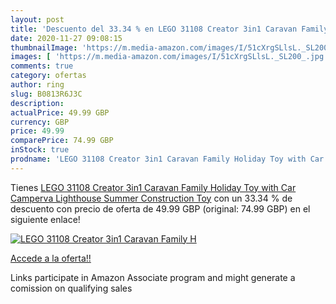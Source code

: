 ```yaml
---
layout: post
title: 'Descuento del 33.34 % en LEGO 31108 Creator 3in1 Caravan Family H'
date: 2020-11-27 09:08:15
thumbnailImage: 'https://m.media-amazon.com/images/I/51cXrgSLlsL._SL200_.jpg'
images: [ 'https://m.media-amazon.com/images/I/51cXrgSLlsL._SL200_.jpg' ]
comments: true
category: ofertas
author: ring
slug: B0813R6J3C
description:
actualPrice: 49.99 GBP
currency: GBP
price: 49.99
comparePrice: 74.99 GBP
inStock: true
prodname: 'LEGO 31108 Creator 3in1 Caravan Family Holiday Toy with Car  Camperva  Lighthouse  Summer Construction Toy'
---
```


Tienes [LEGO 31108 Creator 3in1 Caravan Family Holiday Toy with Car  Camperva  Lighthouse  Summer Construction Toy](https://www.amazon.co.uk/dp/B0813R6J3C/?tag=tolees0a-21) con un 33.34 % de descuento con precio de oferta de 49.99 GBP (original: 74.99 GBP) en el siguiente enlace!

[![LEGO 31108 Creator 3in1 Caravan Family H](https://m.media-amazon.com/images/I/51cXrgSLlsL._SL200_.jpg)](https://www.amazon.co.uk/dp/B0813R6J3C/?tag=tolees0a-21)

[Accede a la oferta!!](https://www.amazon.co.uk/dp/B0813R6J3C/?tag=tolees0a-21)

Links participate in Amazon Associate program and might generate a comission on qualifying sales


